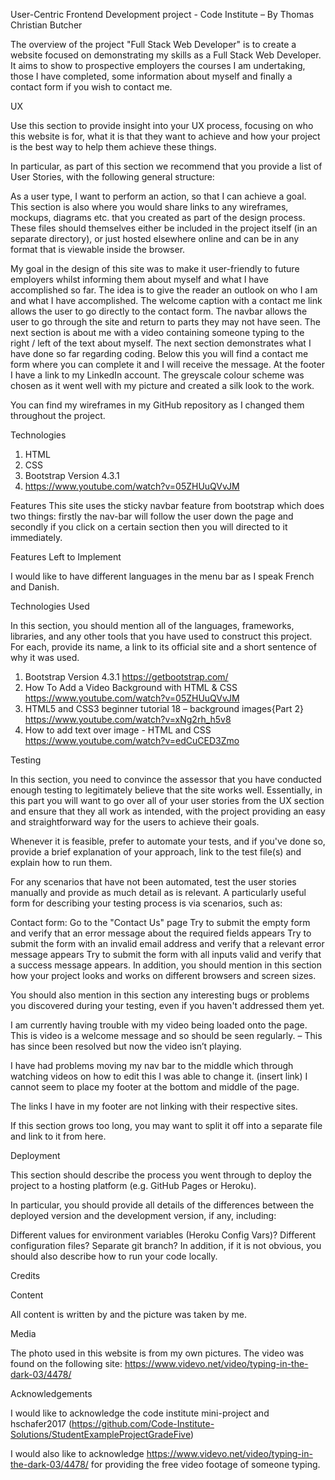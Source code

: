 User-Centric Frontend Development project - Code Institute – By Thomas Christian Butcher

The overview of the project "Full Stack Web Developer" is to create a website focused on demonstrating my skills as a Full Stack Web Developer. It aims to show to prospective employers the courses I am undertaking, those I have completed, some information about myself and finally a contact form if you wish to contact me. 


UX

Use this section to provide insight into your UX process, focusing on who this website is for, what it is that they want to achieve and how your project is the best way to help them achieve these things.

In particular, as part of this section we recommend that you provide a list of User Stories, with the following general structure:

As a user type, I want to perform an action, so that I can achieve a goal.
This section is also where you would share links to any wireframes, mockups, diagrams etc. that you created as part of the design process. These files should themselves either be included in the project itself (in an separate directory), or just hosted elsewhere online and can be in any format that is viewable inside the browser.

My goal in the design of this site was to make it user-friendly to future employers whilst informing them about myself and what I have accomplished so far. The idea is to give the reader an outlook on who I am and what I have accomplished. The welcome caption with a contact me link allows the user to go directly to the contact form. The navbar allows the user to go through the site and return to parts they may not have seen. The next section is about me with a video containing someone typing to the right / left of the text about myself. The next section demonstrates what I have done so far regarding coding. Below this you will find a contact me form where you can complete it and I will receive the message. At the footer I have a link to my LinkedIn account. The greyscale colour scheme was chosen as it went well with my picture and created a silk look to the work. 

You can find my wireframes in my GitHub repository as I changed them throughout the project. 

Technologies
1.	HTML
2.	CSS
3.	Bootstrap Version 4.3.1
4.	https://www.youtube.com/watch?v=05ZHUuQVvJM

Features
This site uses the sticky navbar feature from bootstrap which does two things: firstly the nav-bar will follow the user down the page and secondly if you click on a certain section then you will directed to it immediately. 

Features Left to Implement

I would like to have different languages in the menu bar as I speak French and Danish. 

Technologies Used

In this section, you should mention all of the languages, frameworks, libraries, and any other tools that you have used to construct this project. For each, provide its name, a link to its official site and a short sentence of why it was used.
1.	Bootstrap Version 4.3.1 https://getbootstrap.com/
2.	How To Add a Video Background with HTML & CSS https://www.youtube.com/watch?v=05ZHUuQVvJM
3.	HTML5 and CSS3 beginner tutorial 18 – background images{Part 2} https://www.youtube.com/watch?v=xNg2rh_h5v8
4.	How to add text over image - HTML and CSS https://www.youtube.com/watch?v=edCuCED3Zmo

Testing

In this section, you need to convince the assessor that you have conducted enough testing to legitimately believe that the site works well. Essentially, in this part you will want to go over all of your user stories from the UX section and ensure that they all work as intended, with the project providing an easy and straightforward way for the users to achieve their goals.

Whenever it is feasible, prefer to automate your tests, and if you've done so, provide a brief explanation of your approach, link to the test file(s) and explain how to run them.

For any scenarios that have not been automated, test the user stories manually and provide as much detail as is relevant. A particularly useful form for describing your testing process is via scenarios, such as:

Contact form:
Go to the "Contact Us" page
Try to submit the empty form and verify that an error message about the required fields appears
Try to submit the form with an invalid email address and verify that a relevant error message appears
Try to submit the form with all inputs valid and verify that a success message appears.
In addition, you should mention in this section how your project looks and works on different browsers and screen sizes.

You should also mention in this section any interesting bugs or problems you discovered during your testing, even if you haven't addressed them yet.

I am currently having trouble with my video being loaded onto the page. This is video is a welcome message and so should be seen regularly. – This has since been resolved but now the video isn’t playing. 

I have had problems moving my nav bar to the middle which through watching videos on how to edit this I was able to change it. (insert link)
I cannot seem to place my footer at the bottom and middle of the page. 

The links I have in my footer are not linking with their respective sites. 

If this section grows too long, you may want to split it off into a separate file and link to it from here.

Deployment

This section should describe the process you went through to deploy the project to a hosting platform (e.g. GitHub Pages or Heroku).

In particular, you should provide all details of the differences between the deployed version and the development version, if any, including:

Different values for environment variables (Heroku Config Vars)?
Different configuration files?
Separate git branch?
In addition, if it is not obvious, you should also describe how to run your code locally.

Credits

Content

All content is written by and the picture was taken by me. 

Media

The photo used in this website is from my own pictures. The video was found on the following site: https://www.videvo.net/video/typing-in-the-dark-03/4478/

Acknowledgements

I would like to acknowledge the code institute mini-project and 
hschafer2017 (https://github.com/Code-Institute-Solutions/StudentExampleProjectGradeFive)

I would also like to acknowledge https://www.videvo.net/video/typing-in-the-dark-03/4478/ for providing the free video footage of someone typing. 

